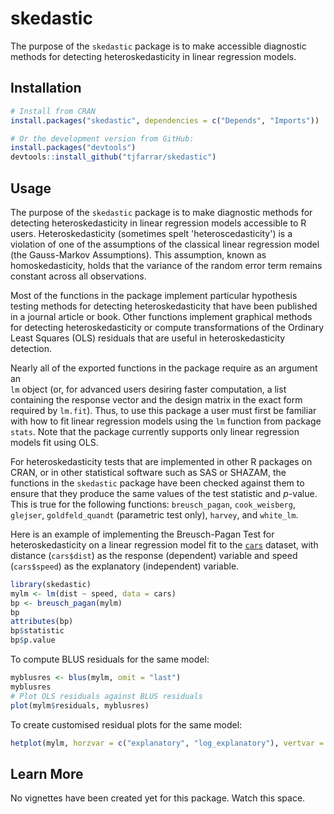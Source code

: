# skedastic

The purpose of the `skedastic` package is to make accessible diagnostic methods 
for detecting heteroskedasticity in linear regression models.

## Installation

```R
# Install from CRAN
install.packages("skedastic", dependencies = c("Depends", "Imports"))

# Or the development version from GitHub:
install.packages("devtools")
devtools::install_github("tjfarrar/skedastic")
```

## Usage

The purpose of the `skedastic` package is to make diagnostic methods 
for detecting heteroskedasticity in linear regression models accessible to R 
users. Heteroskedasticity (sometimes spelt 'heteroscedasticity') is a violation 
of one of the assumptions of the classical linear regression model (the 
Gauss-Markov Assumptions). This assumption, known as homoskedasticity, holds 
that the variance of the random error term remains constant across all 
observations.

Most of the functions in the package implement particular hypothesis testing 
methods for detecting heteroskedasticity that have been published in a journal 
article or book. Other functions implement graphical methods for detecting 
heteroskedasticity or compute transformations of the Ordinary Least Squares 
(OLS) residuals that are useful in heteroskedasticity detection.

Nearly all of the exported functions in the package require as an argument an  
`lm` object (or, for advanced users desiring faster computation, a list 
containing the response vector and the design matrix in the exact form 
required by `lm.fit`). Thus, to use this package a user must first be familiar 
with how to fit linear regression models using the `lm` function from package 
`stats`. Note that the package currently supports only linear regression models 
fit using OLS.

For heteroskedasticity tests that are implemented in other R packages on CRAN, 
or in other statistical software such as SAS or SHAZAM, the functions in the 
`skedastic` package have been checked against them to ensure that they produce 
the same values of the test statistic and $p$-value. This is true for the 
following functions: `breusch_pagan`, `cook_weisberg`, `glejser`, 
`goldfeld_quandt` (parametric test only), `harvey`, and `white_lm`.

Here is an example of implementing the Breusch-Pagan Test for heteroskedasticity 
on a linear regression model fit to the [`cars`](https://stat.ethz.ch/R-manual/R-devel/library/datasets/html/cars.html) 
dataset, with distance (`cars$dist`) as the response (dependent) variable and 
speed (`cars$speed`) as the explanatory (independent) variable.

```R
library(skedastic)
mylm <- lm(dist ~ speed, data = cars)
bp <- breusch_pagan(mylm)
bp
attributes(bp)
bp$statistic
bp$p.value
```

To compute BLUS residuals for the same model:

```R
myblusres <- blus(mylm, omit = "last")
myblusres
# Plot OLS residuals against BLUS residuals
plot(mylm$residuals, myblusres)
```

To create customised residual plots for the same model:

```R
hetplot(mylm, horzvar = c("explanatory", "log_explanatory"), vertvar = c("res", "res_stud"), vertfun = "2", filetype = NULL)
```

## Learn More

No vignettes have been created yet for this package. Watch this space.
